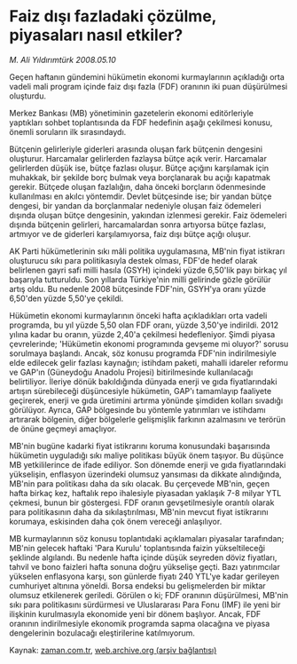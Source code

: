 # Faiz dışı fazladaki çözülme, piyasaları nasıl etkiler?

*M. Ali Yıldırımtürk 2008.05.10*

<tr><td class="metin" colspan="2" style="padding-top: 20px; padding-left: 5px; padding-right: 10px;">Geçen haftanın gündemini hükümetin ekonomi kurmaylarının açıkladığı orta vadeli mali program içinde faiz dışı fazla (FDF) oranının iki puan düşürülmesi oluşturdu.</td></tr><tr><td class="metin" colspan="2" style="padding-top: 20px; padding-left: 5px; padding-right: 10px;"><p>Merkez Bankası (MB) yönetiminin gazetelerin ekonomi editörleriyle yaptıkları sohbet toplantısında da FDF hedefinin aşağı çekilmesi konusu, önemli soruların ilk sırasındaydı.
<p>Bütçenin gelirleriyle giderleri arasında oluşan fark bütçenin dengesini oluşturur. Harcamalar gelirlerden fazlaysa bütçe açık verir. Harcamalar gelirlerden düşük ise, bütçe fazlası oluşur. Bütçe açığını karşılamak için muhakkak, bir şekilde borç bulmak veya borçlanarak bu açığı kapatmak gerekir. Bütçede oluşan fazlalığın, daha önceki borçların ödenmesinde kullanılması en akılcı yöntemdir. Devlet bütçesinde ise; bir yandan bütçe dengesi, bir yandan da borçlanmalar nedeniyle oluşan faiz ödemeleri dışında oluşan bütçe dengesinin, yakından izlenmesi gerekir. Faiz ödemeleri dışında bütçenin gelirleri, harcamalardan sonra artıyorsa bütçe fazlası, artmıyor ve de giderleri karşılamıyorsa, faiz dışı bütçe açığı oluşur.
<p>AK Parti hükümetlerinin sıkı mâli politika uygulamasına, MB'nin fiyat istikrarı oluşturucu sıkı para politikasıyla destek olması, FDF'de hedef olarak belirlenen gayri safi milli hasıla (GSYH) içindeki yüzde 6,50'lik payı birkaç yıl başarıyla tutturuldu. Son yıllarda Türkiye'nin milli gelirinde gözle görülür artış oldu. Bu nedenle 2008 bütçesinde FDF'nin, GSYH'ya oranı yüzde 6,50'den yüzde 5,50'ye çekildi.
<p>Hükümetin ekonomi kurmaylarının önceki hafta açıkladıkları orta vadeli programda, bu yıl yüzde 5,50 olan FDF oranı, yüzde 3,50'ye indirildi. 2012 yılına kadar bu oranın, yüzde 2,40'a çekilmesi hedefleniyor. Şimdi piyasa çevrelerinde; 'Hükümetin ekonomi programında gevşeme mi oluyor?' sorusu sorulmaya başlandı. Ancak, söz konusu programda FDF'nin indirilmesiyle elde edilecek gelir fazlası kaynağın; istihdam paketi, mahalli idareler reformu ve GAP'ın (Güneydoğu Anadolu Projesi) bitirilmesinde kullanılacağı belirtiliyor. İleriye dönük bakıldığında dünyada enerji ve gıda fiyatlarındaki artışın sürebileceği düşüncesiyle hükümetin, GAP'ı tamamlayıp faaliyete geçirerek, enerji ve gıda üretimini artırma yönünde şimdiden kolları sıvadığı görülüyor. Ayrıca, GAP bölgesinde bu yöntemle yatırımları ve istihdamı artırarak bölgenin, diğer bölgelerle gelişmişlik farkının azalmasını ve terörün de önüne geçmeyi amaçlıyor.
<p>MB'nin bugüne kadarki fiyat istikrarını koruma konusundaki başarısında hükümetin uyguladığı sıkı maliye politikası büyük önem taşıyor. Bu düşünce MB yetkililerince de ifade ediliyor. Son dönemde enerji ve gıda fiyatlarındaki yükselişin, enflasyon üzerindeki olumsuz yansıması da dikkate alındığında, MB'nin para politikası daha da sıkı olacak. Bu çerçevede MB'nin, geçen hafta birkaç kez, haftalık repo ihalesiyle piyasadan yaklaşık 7-8 milyar YTL çekmesi, bunun bir göstergesi. FDF oranın gevşetilmesiyle orantılı olarak para politikasının daha da sıkılaştırılması, MB'nin mevcut fiyat istikrarını korumaya, eskisinden daha çok önem vereceği anlaşılıyor.
<p>MB kurmaylarının söz konusu toplantıdaki açıklamaları piyasalar tarafından; MB'nin gelecek haftaki 'Para Kurulu' toplantısında faizin yükseltileceği şeklinde algılandı. Bu nedenle hafta içinde düşük seyreden döviz fiyatları, tahvil ve bono faizleri hafta sonuna doğru yükselişe geçti. Bazı yatırımcılar yükselen enflasyona karşı, son günlerde fiyatı 240 YTL'ye kadar gerileyen cumhuriyet altınına yöneldi. Borsa endeksi bu gelişmelerden bir miktar olumsuz etkilenerek geriledi. Görülen o ki; FDF oranının düşürülmesi, MB'nin sıkı para politikasını sürdürmesi ve Uluslararası Para Fonu (IMF) ile yeni bir ilişkinin kurulmasıyla ekonomide yeni bir dönem başlıyor. Ancak, FDF oranının indirilmesiyle ekonomik programda sapma olacağına ve piyasa dengelerinin bozulacağı eleştirilerine katılmıyorum.<br/></p></p></p></p></p></p></td></tr>

Kaynak: [zaman.com.tr](http://zaman.com.tr/yazar.do?yazino=687553), [web.archive.org (arşiv bağlantısı)](http://web.archive.org/web/20080512074305/http://www.zaman.com.tr:80/yazar.do?yazino=687553)
